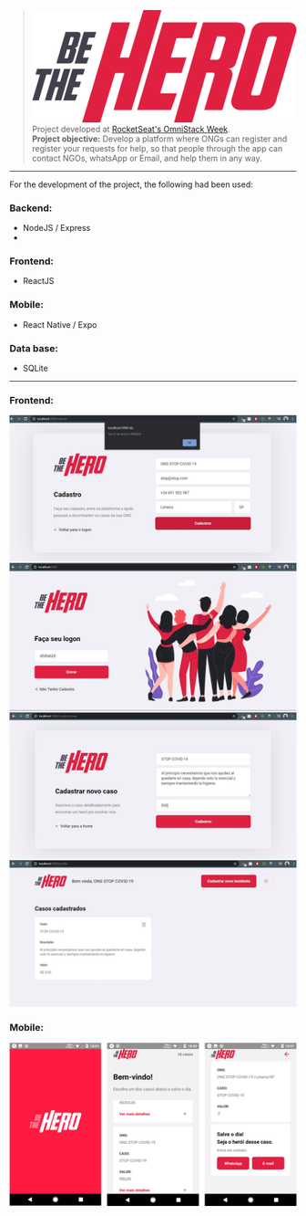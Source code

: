 > ![Be-The-Hero](https://github.com/niedlipatrik/be-the-hero/blob/master/frontend/src/assets/logo.svg)<br>
Project developed at [RocketSeat's OmniStack Week](https://rocketseat.com.br/).<br>
**Project objective:** Develop a platform where ONGs can register and register your requests for help, so that people through the app can contact NGOs, whatsApp or Email, and help them in any way.<br>

***
For the development of the project, the following had been used:
### Backend:
* NodeJS / Express
*
### Frontend:
* ReactJS
### Mobile:
* React Native / Expo
### Data base:
* SQLite
***
### Frontend:
![Register](https://github.com/niedlipatrik/be-the-hero/blob/master/img/Register-be-the-hero.JPG)
![Login](https://github.com/niedlipatrik/be-the-hero/blob/master/img/home-be-the-hero.JPG)
![Cadastro](https://github.com/niedlipatrik/be-the-hero/blob/master/img/Cad-solicitation-be-the-hero.JPG)
![](https://github.com/niedlipatrik/be-the-hero/blob/master/img/List-solicitation-be-the-hero.JPG)
### Mobile:
![](https://github.com/niedlipatrik/be-the-hero/blob/master/img/Be-the-hero-Cell..png)
